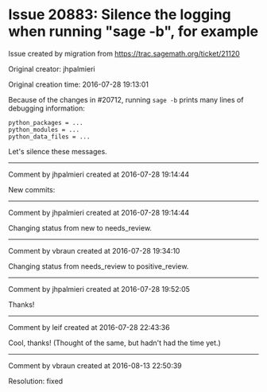 # Issue 20883: Silence the logging when running "sage -b", for example

Issue created by migration from https://trac.sagemath.org/ticket/21120

Original creator: jhpalmieri

Original creation time: 2016-07-28 19:13:01

Because of the changes in #20712, running `sage -b` prints many lines of debugging information:

```
python_packages = ...
python_modules = ...
python_data_files = ...
```

Let's silence these messages.


---

Comment by jhpalmieri created at 2016-07-28 19:14:44

New commits:


---

Comment by jhpalmieri created at 2016-07-28 19:14:44

Changing status from new to needs_review.


---

Comment by vbraun created at 2016-07-28 19:34:10

Changing status from needs_review to positive_review.


---

Comment by jhpalmieri created at 2016-07-28 19:52:05

Thanks!


---

Comment by leif created at 2016-07-28 22:43:36

Cool, thanks!  (Thought of the same, but hadn't had the time yet.)


---

Comment by vbraun created at 2016-08-13 22:50:39

Resolution: fixed
